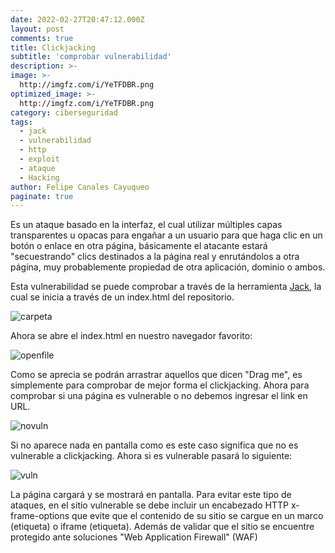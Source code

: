 ```yaml
---
date: 2022-02-27T20:47:12.000Z
layout: post
comments: true
title: Clickjacking
subtitle: 'comprobar vulnerabilidad'
description: >-
image: >-
  http://imgfz.com/i/YeTFDBR.png
optimized_image: >-
  http://imgfz.com/i/YeTFDBR.png
category: ciberseguridad
tags:
  - jack
  - vulnerabilidad
  - http
  - exploit
  - ataque
  - Hacking
author: Felipe Canales Cayuqueo
paginate: true
---
```

Es un ataque basado en la interfaz, el cual utilizar múltiples capas transparentes u opacas para engañar a un usuario para que haga clic en un botón o enlace en otra página, básicamente el atacante estará "secuestrando" clics destinados a la página real y enrutándolos a otra página, muy probablemente propiedad de otra aplicación, dominio o ambos.

Esta vulnerabilidad se puede comprobar a través de la herramienta [Jack](https://github.com/sensepost/jack), la cual se inicia a través de un index.html del repositorio.

![carpeta](http://imgfz.com/i/8H4LWGA.png)

Ahora se abre el index.html en nuestro navegador favorito:

![openfile](http://imgfz.com/i/WQp3rhi.png)

Como se aprecia se podrán arrastrar aquellos que dicen "Drag me", es simplemente para comprobar de mejor forma el clickjacking. Ahora para comprobar si una página es vulnerable o no debemos ingresar el link en URL.

![novuln](http://imgfz.com/i/Kh3QFjL.png)

Si no aparece nada en pantalla como es este caso significa que no es vulnerable a clickjacking. Ahora si es vulnerable pasará lo siguiente:

![vuln](http://imgfz.com/i/gl9YntT.png)

La página cargará y se mostrará en pantalla. Para evitar este tipo de ataques, en el sitio vulnerable se debe incluir un encabezado HTTP x-frame-options que evite que el contenido de su sitio se cargue en un marco (etiqueta) o iframe (etiqueta). Además de validar que el sitio se encuentre protegido ante soluciones "Web Application Firewall" (WAF)
